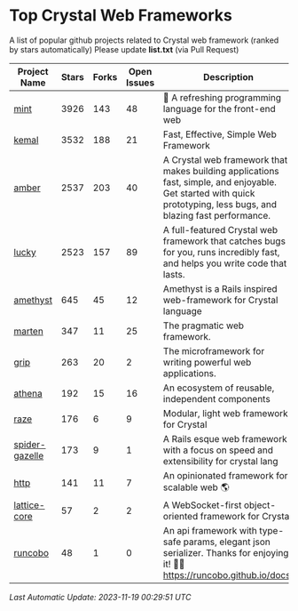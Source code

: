 # Top Crystal Web Frameworks

A list of popular github projects related to Crystal web framework (ranked by stars automatically)
Please update **list.txt** (via Pull Request)

| Project Name | Stars | Forks | Open Issues | Description | Last Commit |
| ------------ | ----- | ----- | ----------- | ----------- | ----------- |
| [mint](https://github.com/mint-lang/mint) |3926|143|48|:leaves: A refreshing programming language for the front-end web|2023-10-25T18:41:23Z|
| [kemal](https://github.com/kemalcr/kemal) |3532|188|21|Fast, Effective, Simple Web Framework|2023-10-31T10:34:15Z|
| [amber](https://github.com/amberframework/amber) |2537|203|40|A Crystal web framework that makes building applications fast, simple, and enjoyable. Get started with quick prototyping, less bugs, and blazing fast performance.|2023-11-02T15:22:31Z|
| [lucky](https://github.com/luckyframework/lucky) |2523|157|89|A full-featured Crystal web framework that catches bugs for you, runs incredibly fast, and helps you write code that lasts.|2023-11-01T16:37:04Z|
| [amethyst](https://github.com/amethyst-framework/amethyst) |645|45|12|Amethyst is a Rails inspired web-framework for Crystal language|2018-02-10T19:35:15Z|
| [marten](https://github.com/martenframework/marten) |347|11|25|The pragmatic web framework.|2023-11-15T02:36:19Z|
| [grip](https://github.com/grip-framework/grip) |263|20|2|The microframework for writing powerful web applications.|2023-10-13T11:42:05Z|
| [athena](https://github.com/athena-framework/athena) |192|15|16|An ecosystem of reusable, independent components|2023-10-19T03:54:59Z|
| [raze](https://github.com/samueleaton/raze) |176|6|9|Modular, light web framework for Crystal|2021-01-02T01:20:01Z|
| [spider-gazelle](https://github.com/spider-gazelle/spider-gazelle) |173|9|1|A Rails esque web framework with a focus on speed and extensibility for crystal lang|2023-11-12T20:56:42Z|
| [http](https://github.com/onyxframework/http) |141|11|7|An opinionated framework for scalable web 🌎|2019-08-13T09:00:30Z|
| [lattice-core](https://github.com/jasonl99/lattice-core) |57|2|2|A WebSocket-first object-oriented framework for Crystal|2017-03-31T23:57:57Z|
| [runcobo](https://github.com/runcobo/runcobo) |48|1|0|An api framework with type-safe params, elegant json serializer. Thanks for enjoying it! 👻👻 https://runcobo.github.io/docs/|2022-03-16T06:43:35Z|

*Last Automatic Update: 2023-11-19 00:29:51 UTC*